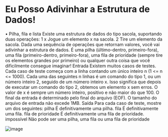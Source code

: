 # Eu Posso Adivinhar a Estrutura de Dados!

• Pilha, fila e lista
Existe uma estrutura de dados do tipo sacola, suportando duas operações:
1 x
Jogue um elemento x na sacola.
2
Tire um elemento da sacola.
Dada uma sequência de operações que retornam valores, você vai adivinhar a estrutura
de dados. É uma pilha (último-dentro, primeiro-fora), uma fila (primeiro-dentro,
primeiro-fora), uma fila de prioridade (sempre tire os elementos grandes por primeiro)
ou qualquer outra coisa que você dificilmente consegue imaginar!
Entrada
Existem muitos casos de testes. Cada caso de teste começa com a linha contando um
único inteiro n (1 <= n <= 1000). Cada uma das seguintes n linhas é um comando do tipo
1, ou um número inteiro 2, seguido de um número inteiro x. Isso significa que depois de
executar um comando do tipo 2, obtemos um elemento x sem erros. O valor de x é sempre
um número inteiro, positivo e não maior do que 100. O final da entrada é determinado
pelo final do arquivo (EOF). O tamanho do arquivo de entrada não excede 1MB.
Saída
Para cada caso de teste, mostre um dos seguintes:
pilha
É definitivamente uma pilha.
fila
É definitivamente uma fila.
fila de prioridade
É definitivamente uma fila de prioridade.
impossível
Não pode ser uma pilha, uma fila ou uma fila de prioridade


![image](https://user-images.githubusercontent.com/101356765/212484677-ae62cfc4-edc6-4cae-9087-dd7ecef96cc7.png)
